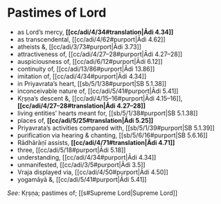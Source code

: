 # Pastimes of Lord

* as Lord’s mercy, **[[cc/adi/4/34#translation|Ādi 4.34]]**
* as transcendental, [[cc/adi/4/62#purport|Ādi 4.62]]
* atheists &, [[cc/adi/3/73#purport|Ādi 3.73]]
* attractiveness of, [[cc/adi/4/27–28#purport|Ādi 4.27–28]]
* auspiciousness of, [[cc/adi/6/12#purport|Ādi 6.12]]
* continuity of, [[cc/adi/13/86#purport|Ādi 13.86]]
* imitation of, [[cc/adi/4/34#purport|Ādi 4.34]]
* in Priyavrata’s heart, [[sb/5/1/38#purport|SB 5.1.38]]
* inconceivable nature of, [[cc/adi/5/41#purport|Ādi 5.41]]
* Kṛṣṇa’s descent &, [[cc/adi/4/15–16#purport|Ādi 4.15–16]], **[[cc/adi/4/27–28#translation|Ādi 4.27–28]]**
* living entities’ hearts meant for, [[sb/5/1/38#purport|SB 5.1.38]]
* places of, **[[cc/adi/5/25#translation|Ādi 5.25]]**
* Priyavrata’s activities compared with, [[sb/5/1/39#purport|SB 5.1.39]]
* purification via hearing & chanting, [[sb/5/6/16#purport|SB 5.6.16]]
* Rādhārāṇī assists, **[[cc/adi/4/71#translation|Ādi 4.71]]**
* three, [[cc/adi/5/18#purport|Ādi 5.18]]
* understanding, [[cc/adi/4/34#purport|Ādi 4.34]]
* unmanifested, [[cc/adi/3/5#purport|Ādi 3.5]]
* Vraja displayed via, [[cc/adi/4/50#purport|Ādi 4.50]]
* yogamāyā &, [[cc/adi/5/41#purport|Ādi 5.41]]

*See:* Kṛṣṇa; pastimes of; [[s#Supreme Lord|Supreme Lord]]

